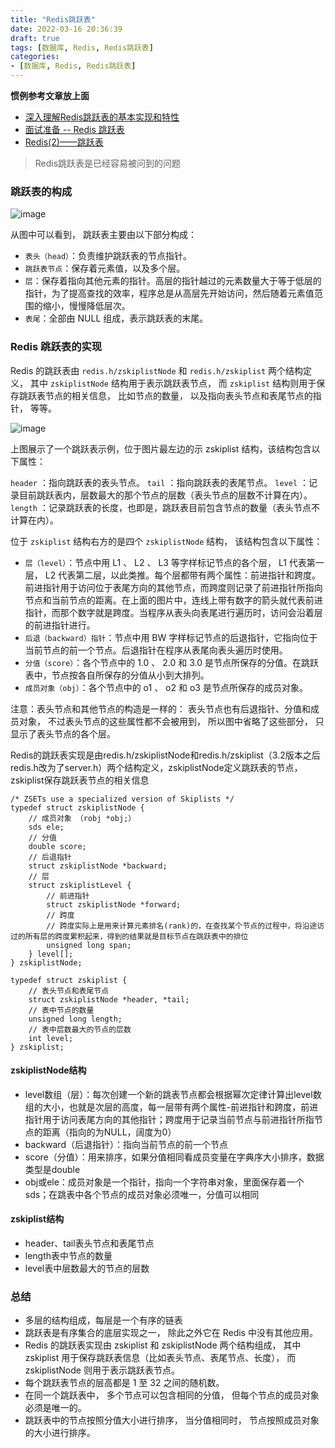 ```yaml
---
title: "Redis跳跃表"
date: 2022-03-16 20:36:39
draft: true
tags: [数据库, Redis, Redis跳跃表]
categories:
- [数据库, Redis, Redis跳跃表]
---
```


**惯例参考文章放上面**
- [深入理解Redis跳跃表的基本实现和特性](https://juejin.cn/post/6893072817206591496)
- [面试准备 -- Redis 跳跃表](https://blog.csdn.net/weixin_41622183/article/details/91126155)
- [Redis(2)——跳跃表](https://segmentfault.com/a/1190000022028505)

> Redis跳跃表是已经容易被问到的问题




### 跳跃表的构成

![image](https://user-images.githubusercontent.com/21000558/158731849-938179e2-8e31-4213-ad2a-d6e0a719f572.png)

从图中可以看到， 跳跃表主要由以下部分构成：

- `表头（head）`：负责维护跳跃表的节点指针。
- `跳跃表节点`：保存着元素值，以及多个层。
- `层`：保存着指向其他元素的指针。高层的指针越过的元素数量大于等于低层的指针，为了提高查找的效率，程序总是从高层先开始访问，然后随着元素值范围的缩小，慢慢降低层次。
- `表尾`：全部由 NULL 组成，表示跳跃表的末尾。

### Redis 跳跃表的实现

Redis 的跳跃表由 `redis.h/zskiplistNode` 和 `redis.h/zskiplist` 两个结构定义， 其中 `zskiplistNode` 结构用于表示跳跃表节点， 而 `zskiplist` 结构则用于保存跳跃表节点的相关信息， 比如节点的数量， 以及指向表头节点和表尾节点的指针， 等等。

![image](https://user-images.githubusercontent.com/21000558/158732032-5a3c19ac-695d-4f82-994d-007e01ae19a7.png)

上图展示了一个跳跃表示例，位于图片最左边的示 zskiplist 结构，该结构包含以下属性：

`header` ：指向跳跃表的表头节点。
`tail` ：指向跳跃表的表尾节点。
`level` ：记录目前跳跃表内，层数最大的那个节点的层数（表头节点的层数不计算在内）。
`length` ：记录跳跃表的长度，也即是，跳跃表目前包含节点的数量（表头节点不计算在内）。

位于 `zskiplist` 结构右方的是四个 `zskiplistNode` 结构， 该结构包含以下属性：

- `层（level）`：节点中用 L1 、 L2 、 L3 等字样标记节点的各个层， L1 代表第一层， L2 代表第二层，以此类推。每个层都带有两个属性：前进指针和跨度。前进指针用于访问位于表尾方向的其他节点，而跨度则记录了前进指针所指向节点和当前节点的距离。在上面的图片中，连线上带有数字的箭头就代表前进指针，而那个数字就是跨度。当程序从表头向表尾进行遍历时，访问会沿着层的前进指针进行。
- `后退（backward）指针`：节点中用 BW 字样标记节点的后退指针，它指向位于当前节点的前一个节点。后退指针在程序从表尾向表头遍历时使用。
- `分值（score）`：各个节点中的 1.0 、 2.0 和 3.0 是节点所保存的分值。在跳跃表中，节点按各自所保存的分值从小到大排列。
- `成员对象（obj）`：各个节点中的 o1 、 o2 和 o3 是节点所保存的成员对象。

注意：表头节点和其他节点的构造是一样的： 表头节点也有后退指针、分值和成员对象， 不过表头节点的这些属性都不会被用到， 所以图中省略了这些部分， 只显示了表头节点的各个层。



Redis的跳跃表实现是由redis.h/zskiplistNode和redis.h/zskiplist（3.2版本之后redis.h改为了server.h）两个结构定义，zskiplistNode定义跳跃表的节点，zskiplist保存跳跃表节点的相关信息

```ccp
/* ZSETs use a specialized version of Skiplists */
typedef struct zskiplistNode {
    // 成员对象 （robj *obj;）
    sds ele;
    // 分值
    double score;
    // 后退指针
    struct zskiplistNode *backward;
    // 层
    struct zskiplistLevel {
        // 前进指针
        struct zskiplistNode *forward;
        // 跨度
        // 跨度实际上是用来计算元素排名(rank)的，在查找某个节点的过程中，将沿途访过的所有层的跨度累积起来，得到的结果就是目标节点在跳跃表中的排位
        unsigned long span;
    } level[];
} zskiplistNode;

typedef struct zskiplist {
    // 表头节点和表尾节点
    struct zskiplistNode *header, *tail;
    // 表中节点的数量
    unsigned long length;
    // 表中层数最大的节点的层数
    int level;
} zskiplist;

```
#### zskiplistNode结构

- level数组（层）：每次创建一个新的跳表节点都会根据幂次定律计算出level数组的大小，也就是次层的高度，每一层带有两个属性-前进指针和跨度，前进指针用于访问表尾方向的其他指针；跨度用于记录当前节点与前进指针所指节点的距离（指向的为NULL，阔度为0）
- backward（后退指针）：指向当前节点的前一个节点
- score（分值）：用来排序，如果分值相同看成员变量在字典序大小排序，数据类型是double
- obj或ele：成员对象是一个指针，指向一个字符串对象，里面保存着一个sds；在跳表中各个节点的成员对象必须唯一，分值可以相同

#### zskiplist结构

- header、tail表头节点和表尾节点
- length表中节点的数量
- level表中层数最大的节点的层数


### 总结

- 多层的结构组成，每层是一个有序的链表
- 跳跃表是有序集合的底层实现之一， 除此之外它在 Redis 中没有其他应用。
- Redis 的跳跃表实现由 zskiplist 和 zskiplistNode 两个结构组成， 其中 zskiplist 用于保存跳跃表信息（比如表头节点、表尾节点、长度）， 而 zskiplistNode 则用于表示跳跃表节点。
- 每个跳跃表节点的层高都是 1 至 32 之间的随机数。
- 在同一个跳跃表中， 多个节点可以包含相同的分值， 但每个节点的成员对象必须是唯一的。
- 跳跃表中的节点按照分值大小进行排序， 当分值相同时， 节点按照成员对象的大小进行排序。




